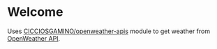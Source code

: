 # Welcome

Uses [CICCIOSGAMINO/openweather-apis](https://github.com/CICCIOSGAMINO/openweather-apis) module to get weather from [OpenWeather API](https://openweathermap.org/current).

